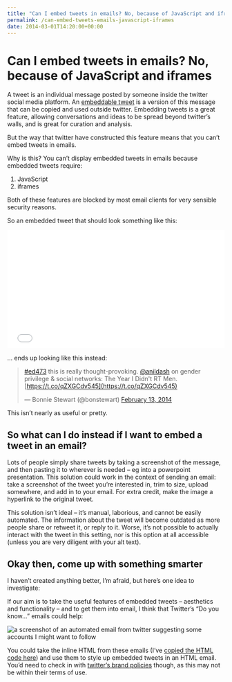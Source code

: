 ```yaml
---
title: "Can I embed tweets in emails? No, because of JavaScript and iframes"
permalink: /can-embed-tweets-emails-javascript-iframes
date: 2014-03-01T14:20:00+00:00
---
```


# Can I embed tweets in emails? No, because of JavaScript and iframes

A tweet is an individual message posted by someone inside the twitter social media platform. An [embeddable tweet](https://dev.twitter.com/docs/embedded-tweets) is a version of this message that can be copied and used outside twitter. Embedding tweets is a great feature, allowing conversations and ideas to be spread beyond twitter’s walls, and is great for curation and analysis.

But the way that twitter have constructed this feature means that you can’t embed tweets in emails.

Why is this? You can’t display embedded tweets in emails because embedded tweets require:

1. JavaScript
2. iframes

Both of these features are blocked by most email clients for very sensible security reasons.

So an embedded tweet that should look something like this:

<div class="twitter-tweet twitter-tweet-rendered" style="display: flex; max-width: 550px; width: 100%; margin-top: 10px; margin-bottom: 10px;"><iframe id="twitter-widget-0" scrolling="no" frameborder="0" allowtransparency="true" allowfullscreen="true" class="" style="position: static; visibility: visible; width: 550px; height: 272px; display: block; flex-grow: 1;" title="Twitter Tweet" src="Can%20I%20embed%20tweets%20in%20emails%20No,%20because%20of%20JavaScript%20and%20iframes%20%E2%80%93%20Martin%20Lugton_files/Tweet.htm" data-tweet-id="433769038783594496"></iframe></div>

<script async="" src="Can%20I%20embed%20tweets%20in%20emails%20No,%20because%20of%20JavaScript%20and%20iframes%20%E2%80%93%20Martin%20Lugton_files/widgets.js" charset="utf-8"></script>

… ends up looking like this instead:

> [#ed473](https://twitter.com/search?q=%23ed473&src=hash) this is really thought-provoking. [@anildash](https://twitter.com/anildash) on gender privilege & social networks: The Year I Didn't RT Men. [https://t.co/qZXGCdv545](https://t.co/qZXGCdv545)
> 
> — Bonnie Stewart (@bonstewart) [February 13, 2014](https://twitter.com/bonstewart/statuses/433769038783594496)

This isn’t nearly as useful or pretty.

## So what can I do instead if I want to embed a tweet in an email?

Lots of people simply share tweets by taking a screenshot of the message, and then pasting it to wherever is needed – eg into a powerpoint presentation.
This solution could work in the context of sending an email: take a screenshot of the tweet you’re interested in, trim to size, upload somewhere, and add in to your email. For extra credit, make the image a hyperlink to the original tweet.

This solution isn’t ideal – it’s manual, laborious, and cannot be easily automated. The information about the tweet will become outdated as more people share or retweet it, or reply to it. Worse, it’s not possible to actually interact with the tweet in this setting, nor is this option at all accessible (unless you are very diligent with your alt text).

## Okay then, come up with something smarter

I haven’t created anything better, I’m afraid, but here’s one idea to investigate:

If our aim is to take the useful features of embedded tweets – aesthetics and functionality – and to get them into email, I think that Twitter’s “Do you know…” emails could help:

![a screenshot of an automated email from twitter suggesting some accounts I might want to follow](Can%20I%20embed%20tweets%20in%20emails%20No,%20because%20of%20JavaScript%20and%20iframes%20%E2%80%93%20Martin%20Lugton_files/some-people-you-may-know-on-twitter.png)

You could take the inline HTML from these emails (I’ve [copied the HTML code here](http://www.martinlugton.com/wp-content/uploads/2014/03/html-for-you-may-know-twitter-email.html)) and use them to style up embedded tweets in an HTML email. You’d need to check in with [twitter’s brand policies](https://about.twitter.com/press/twitter-brand-policy) though, as this may not be within their terms of use.